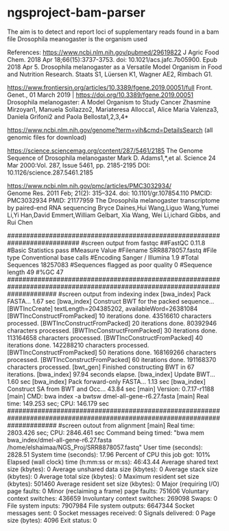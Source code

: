 # ngsproject-bam-parser
The aim is to detect and report loci of supplementary reads found in a bam file
Drosophila meanogaster is the organism used

References:
https://www.ncbi.nlm.nih.gov/pubmed/29619822
  J Agric Food Chem. 2018 Apr 18;66(15):3737-3753. doi: 10.1021/acs.jafc.7b05900. Epub 2018 Apr 5.
  Drosophila melanogaster as a Versatile Model Organism in Food and Nutrition Research.
  Staats S1, Lüersen K1, Wagner AE2, Rimbach G1.
  
https://www.frontiersin.org/articles/10.3389/fgene.2019.00051/full
   Front. Genet., 01 March 2019 | https://doi.org/10.3389/fgene.2019.00051
   Drosophila melanogaster: A Model Organism to Study Cancer
   Zhasmine Mirzoyan1, Manuela Sollazzo2, Mariateresa Allocca1, Alice Maria Valenza3, Daniela Grifoni2 and Paola Bellosta1,2,3,4*
  
https://www.ncbi.nlm.nih.gov/genome?term=vih&cmd=DetailsSearch
(all genomic files for download)
  
https://science.sciencemag.org/content/287/5461/2185
  The Genome Sequence of Drosophila melanogaster
  Mark D. Adams1,*,et al.
  Science  24 Mar 2000:Vol. 287, Issue 5461, pp. 2185-2195
  DOI: 10.1126/science.287.5461.2185 
  
https://www.ncbi.nlm.nih.gov/pmc/articles/PMC3032934/  
  Genome Res. 2011 Feb; 21(2): 315–324.
  doi: 10.1101/gr.107854.110
  PMCID: PMC3032934
  PMID: 21177959
  The Drosophila melanogaster transcriptome by paired-end RNA sequencing
  Bryce Daines,Hui Wang,Liguo Wang,Yumei Li,Yi Han,David Emmert,William Gelbart, Xia Wang, Wei Li,ichard Gibbs, and Rui Chen


###########################################################################
#screen output from fastqc
##FastQC	0.11.8
#Basic Statistics	pass
#Measure	Value
#Filename	SRR8878057.fastq
#File type	Conventional base calls
#Encoding	Sanger / Illumina 1.9
#Total Sequences	18257083
#Sequences flagged as poor quality	0
#Sequence length	49
#%GC	47
#############################################################################################################################
#screen output from indexing
index [bwa_index] Pack FASTA... 1.67 sec
[bwa_index] Construct BWT for the packed sequence...
[BWTIncCreate] textLength=204385202, availableWord=26381084
[BWTIncConstructFromPacked] 10 iterations done. 43516610 characters processed.
[BWTIncConstructFromPacked] 20 iterations done. 80392946 characters processed.
[BWTIncConstructFromPacked] 30 iterations done. 113164658 characters processed.
[BWTIncConstructFromPacked] 40 iterations done. 142288210 characters processed.
[BWTIncConstructFromPacked] 50 iterations done. 168169266 characters processed.
[BWTIncConstructFromPacked] 60 iterations done. 191168370 characters processed.
[bwt_gen] Finished constructing BWT in 67 iterations.
[bwa_index] 97.94 seconds elapse.
[bwa_index] Update BWT... 1.60 sec
[bwa_index] Pack forward-only FASTA... 1.13 sec
[bwa_index] Construct SA from BWT and Occ... 43.84 sec
[main] Version: 0.7.17-r1188
[main] CMD: bwa index -a bwtsw dmel-all-gene-r6.27.fasta
[main] Real time: 149.253 sec; CPU: 146.179 sec
#############################################################################################################################
#screen outout from alignment
[main] Real time: 2803.426 sec; CPU: 2846.461 sec
	Command being timed: "bwa mem bwa_index/dmel-all-gene-r6.27.fasta /home/elshaimaa/NGS_Proj/SRR8878057.fastq"
	User time (seconds): 2828.51
	System time (seconds): 17.96
	Percent of CPU this job got: 101%
	Elapsed (wall clock) time (h:mm:ss or m:ss): 46:43.44
	Average shared text size (kbytes): 0
	Average unshared data size (kbytes): 0
	Average stack size (kbytes): 0
	Average total size (kbytes): 0
	Maximum resident set size (kbytes): 501460
	Average resident set size (kbytes): 0
	Major (requiring I/O) page faults: 0
	Minor (reclaiming a frame) page faults: 751606
	Voluntary context switches: 436659
	Involuntary context switches: 269098
	Swaps: 0
	File system inputs: 7907984
	File system outputs: 6647344
	Socket messages sent: 0
	Socket messages received: 0
	Signals delivered: 0
	Page size (bytes): 4096
Exit status: 0
